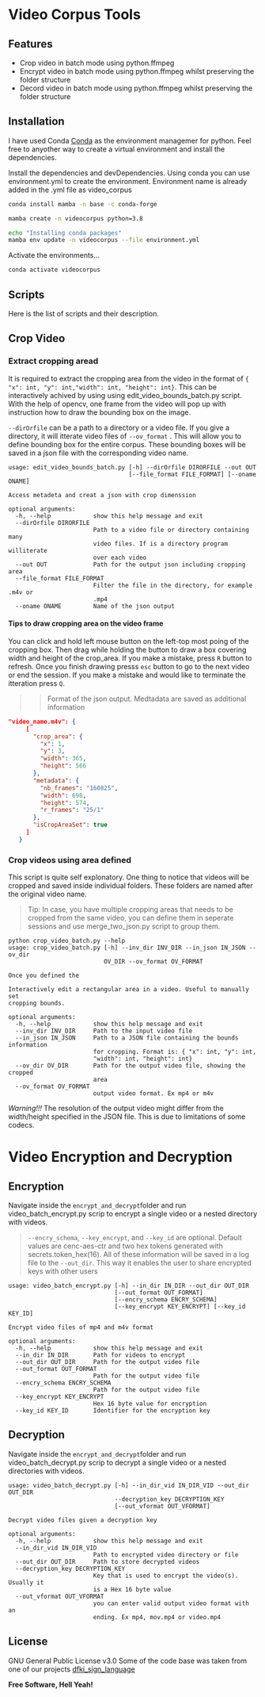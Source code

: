 # Video Corpus Tools

## Features

- Crop video in batch mode using python.ffmpeg
- Encrypt video in batch mode using python.ffmpeg whilst preserving the folder structure
- Decord video in batch mode using python.ffmpeg whilst preserving the folder structure


## Installation

I have used Conda [Conda](https://anaconda.org/) as the environment managemer for python. Feel free to anyother way to create a virtual environment and install the dependencies.

Install the dependencies and devDependencies.
Using conda you can use environment.yml to create the environment. Environment name is already added in the .yml file as video_corpus
```sh
conda install mamba -n base -c conda-forge
```
```sh
mamba create -n videocorpus python=3.8
```
```sh
echo "Installing conda packages"
mamba env update -n videocorpus --file environment.yml 
```
Activate the environments...

```sh
conda activate videocorpus
```

## Scripts

Here is the list of scripts and their description.

## Crop Video

### Extract cropping aread
It is required to extract the cropping area from the video in the format of  `{ "x": int, "y": int,"width": int, "height": int}`. This can be interactively achived by using using edit_video_bounds_batch.py script. With the help of opencv, one frame from the video will pop up with instruction how to draw the bounding box on the image. 

 `--dirOrfile` can be a path to a directory or a video file. If you give a directory, it will itterate video files of `--ov_format` . This will allow you to define bounding box for the entire corpus. These bounding boxes will be saved in a json file with the corresponding video name.

```
usage: edit_video_bounds_batch.py [-h] --dirOrfile DIRORFILE --out OUT
                                  [--file_format FILE_FORMAT] [--oname ONAME]

Access metadeta and creat a json with crop dimenssion

optional arguments:
  -h, --help            show this help message and exit
  --dirOrfile DIRORFILE
                        Path to a video file or directory containing many
                        video files. If is a directory program williterate
                        over each video
  --out OUT             Path for the output json including cropping area
  --file_format FILE_FORMAT
                        Filter the file in the directory, for example .m4v or
                        .mp4
  --oname ONAME         Name of the json output
```

#### Tips to draw cropping area on the video frame 
You can click and hold left mouse button on the left-top most poing of the cropping box. Then drag while holding the button to draw a box covering width and height of the crop_area. If you make a mistake, press `R` button to refresh. Once you finish drawing presss `esc` button to go to the next video or end the session. If you make a mistake and would like to terminate the itteration press `Q`.


 
 >>Format of the json output. Medtadata are saved as additional information
 ```json
 "video_name.m4v": {
      [
        "crop_area": {
          "x": 1,
          "y": 3,
          "width": 365,
          "height": 566
        },
        "metadata": {
          "nb_frames": "160825",
          "width": 698,
          "height": 574,
          "r_frames": "25/1"
        },
        "isCropAreaSet": true
      ]
    }
 ```
### Crop videos using area defined 
This script is quite self explonatory. One thing to notice that videos will be cropped and saved inside individual folders. These folders are named after the original video name.
>Tip: In case, you have multiple cropping areas that needs to be cropped from the same video, you can define them in seperate sessions and use merge_two_json.py script to group them.
```
python crop_video_batch.py --help
usage: crop_video_batch.py [-h] --inv_dir INV_DIR --in_json IN_JSON --ov_dir
                           OV_DIR --ov_format OV_FORMAT

Once you defined the 

Interactively edit a rectangular area in a video. Useful to manually set
cropping bounds.

optional arguments:
  -h, --help            show this help message and exit
  --inv_dir INV_DIR     Path to the input video file
  --in_json IN_JSON     Path to a JSON file containing the bounds information
                        for cropping. Format is: { "x": int, "y": int,
                        "width": int, "height": int}
  --ov_dir OV_DIR       Path for the output video file, showing the cropped
                        area
  --ov_format OV_FORMAT
                        output video format. Ex mp4 or m4v
```

_Warning!!!_ The resolution of the output video might differ from the width/height specified in the JSON file. This is due to limitations of some codecs.



# Video Encryption and Decryption
## Encryption
Navigate inside the `encrypt_and_decrypt`folder and run video_batch_encrypt.py scrip to encrypt a single video or a nested directory with videos.
>`--encry_schema`, `--key_encrypt`, and `--key_id` are optional. Default values are cenc-aes-ctr and two hex tokens generated with secrets.token_hex(16). All of these information will be saved in a log file to the  `--out_dir`. This way it enables the user to share encrypted keys with other users 
```
usage: video_batch_encrypt.py [-h] --in_dir IN_DIR --out_dir OUT_DIR
                              [--out_format OUT_FORMAT]
                              [--encry_schema ENCRY_SCHEMA]
                              [--key_encrypt KEY_ENCRYPT] [--key_id KEY_ID]

Encrypt video files of mp4 and m4v format

optional arguments:
  -h, --help            show this help message and exit
  --in_dir IN_DIR       Path for videos to encrypt
  --out_dir OUT_DIR     Path for the output video file
  --out_format OUT_FORMAT
                        Path for the output video file
  --encry_schema ENCRY_SCHEMA
                        Path for the output video file
  --key_encrypt KEY_ENCRYPT
                        Hex 16 byte value for encryption
  --key_id KEY_ID       Identifier for the encryption key
```
## Decryption
Navigate inside the `encrypt_and_decrypt`folder and run video_batch_decrypt.py scrip to decrypt a single video or a nested directories with videos.
```
usage: video_batch_decrypt.py [-h] --in_dir_vid IN_DIR_VID --out_dir OUT_DIR
                              --decryption_key DECRYPTION_KEY
                              [--out_vformat OUT_VFORMAT]

Decrypt video files given a decryption key

optional arguments:
  -h, --help            show this help message and exit
  --in_dir_vid IN_DIR_VID
                        Path to encrypted video directory or file
  --out_dir OUT_DIR     Path to store decrypted videos
  --decryption_key DECRYPTION_KEY
                        Key that is used to encrypt the video(s). Usually it
                        is a Hex 16 byte value
  --out_vformat OUT_VFORMAT
                        you can enter valid output video format with an
                        ending. Ex mp4, mov.mp4 or video.mp4
```
## License

GNU General Public License v3.0
Some of the code base was taken from one of our projects
[dfki_sign_language][dfki_sign_language]

**Free Software, Hell Yeah!**

[//]: # (These are reference links used in the body of this note and get stripped out when the markdown processor does its job. There is no need to format nicely because it shouldn't be seen. Thanks SO - http://stackoverflow.com/questions/4823468/store-comments-in-markdown-syntax)

   [dfki_sign_language]: <https://github.com/Daksitha/VideoProcessingTools/tree/dev>
   
